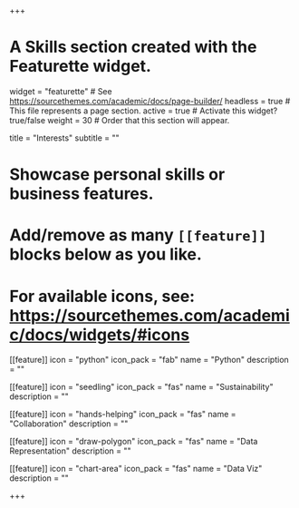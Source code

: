 +++
# A Skills section created with the Featurette widget.
widget = "featurette"  # See https://sourcethemes.com/academic/docs/page-builder/
headless = true  # This file represents a page section.
active = true  # Activate this widget? true/false
weight = 30  # Order that this section will appear.

title = "Interests"
subtitle = ""

# Showcase personal skills or business features.
# 
# Add/remove as many `[[feature]]` blocks below as you like.
# 
# For available icons, see: https://sourcethemes.com/academic/docs/widgets/#icons

[[feature]]
  icon = "python"
  icon_pack = "fab"
  name = "Python"
  description = ""
  
[[feature]]
  icon = "seedling"
  icon_pack = "fas"
  name = "Sustainability"
  description = ""
  
[[feature]]
  icon = "hands-helping"
  icon_pack = "fas"
  name = "Collaboration"
  description = ""

[[feature]]
  icon = "draw-polygon"
  icon_pack = "fas"
  name = "Data Representation"
  description = ""

[[feature]]
  icon = "chart-area"
  icon_pack = "fas"
  name = "Data Viz"
  description = ""

+++
